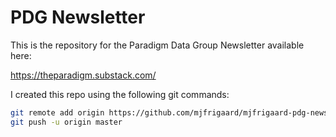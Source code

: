 PDG Newsletter
==============


This is the repository for the Paradigm Data Group Newsletter available here:

https://theparadigm.substack.com/

I created this repo using the following git commands:

```bash
git remote add origin https://github.com/mjfrigaard/mjfrigaard-pdg-newsletters.git
git push -u origin master
```

